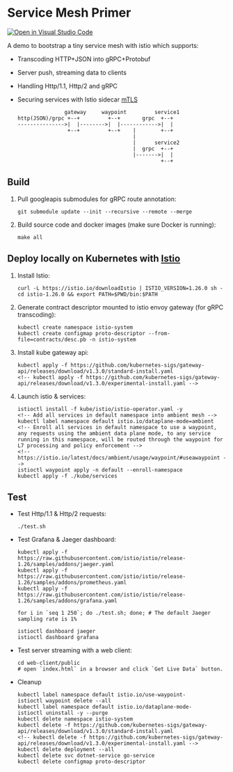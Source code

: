 # Service Mesh Primer

[![Open in Visual Studio Code](https://open.vscode.dev/badges/open-in-vscode.svg)](https://open.vscode.dev/YSZhuoyang/service-mesh-primer)

A demo to bootstrap a tiny service mesh with istio which supports:

- Transcoding HTTP+JSON into gRPC+Protobuf
- Server push, streaming data to clients
- Handling Http/1.1, Http/2 and gRPC
- Securing services with Istio sidecar [mTLS](https://istio.io/latest/docs/concepts/security/#mutual-tls-authentication)

                     gateway     waypoint         service1
      http(JSON)/grpc +--+         +--+       grpc  +--+
      --------------->|  |-------->|  |------------>|  |
                      +--+         +--+    |        +--+
                                           |
                                           |      service2
                                           |  grpc  +--+
                                           |------->|  |
                                                    +--+

## Build

1. Pull googleapis submodules for gRPC route annotation:

       git submodule update --init --recursive --remote --merge

2. Build source code and docker images (make sure Docker is running):

       make all

## Deploy locally on Kubernetes with [Istio](https://istio.io/)

1. Install Istio:

       curl -L https://istio.io/downloadIstio | ISTIO_VERSION=1.26.0 sh -
       cd istio-1.26.0 && export PATH=$PWD/bin:$PATH

2. Generate contract descriptor mounted to istio envoy gateway (for gRPC transcoding):

       kubectl create namespace istio-system
       kubectl create configmap proto-descriptor --from-file=contracts/desc.pb -n istio-system

3. Install kube gateway api:

       kubectl apply -f https://github.com/kubernetes-sigs/gateway-api/releases/download/v1.3.0/standard-install.yaml
       <!-- kubectl apply -f https://github.com/kubernetes-sigs/gateway-api/releases/download/v1.3.0/experimental-install.yaml -->

4. Launch istio & services:

       istioctl install -f kube/istio/istio-operator.yaml -y
       <!-- Add all services in default namespace into ambient mesh -->
       kubectl label namespace default istio.io/dataplane-mode=ambient
       <!-- Enroll all services in default namespace to use a waypoint, any requests using the ambient data plane mode, to any service running in this namespace, will be routed through the waypoint for L7 processing and policy enforcement -->
       <!-- https://istio.io/latest/docs/ambient/usage/waypoint/#useawaypoint -->
       istioctl waypoint apply -n default --enroll-namespace
       kubectl apply -f ./kube/services

## Test

- Test Http/1.1 & Http/2 requests:

      ./test.sh

- Test Grafana & Jaeger dashboard:

      kubectl apply -f https://raw.githubusercontent.com/istio/istio/release-1.26/samples/addons/jaeger.yaml
      kubectl apply -f https://raw.githubusercontent.com/istio/istio/release-1.26/samples/addons/prometheus.yaml
      kubectl apply -f https://raw.githubusercontent.com/istio/istio/release-1.26/samples/addons/grafana.yaml

      for i in `seq 1 250`; do ./test.sh; done; # The default Jaeger sampling rate is 1%

      istioctl dashboard jaeger
      istioctl dashboard grafana

- Test server streaming with a web client:

      cd web-client/public
      # open `index.html` in a browser and click `Get Live Data` button.

- Cleanup

      kubectl label namespace default istio.io/use-waypoint-
      istioctl waypoint delete --all
      kubectl label namespace default istio.io/dataplane-mode-
      istioctl uninstall -y --purge
      kubectl delete namespace istio-system
      kubectl delete -f https://github.com/kubernetes-sigs/gateway-api/releases/download/v1.3.0/standard-install.yaml
      <!-- kubectl delete -f https://github.com/kubernetes-sigs/gateway-api/releases/download/v1.3.0/experimental-install.yaml -->
      kubectl delete deployment --all
      kubectl delete svc dotnet-service go-service
      kubectl delete configmap proto-descriptor
